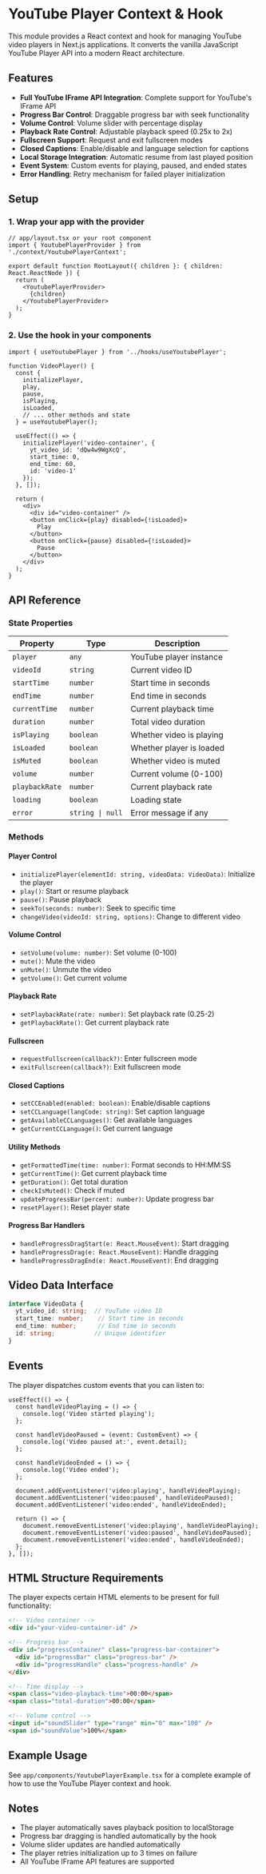 # YouTube Player Context & Hook

This module provides a React context and hook for managing YouTube video players in Next.js applications. It converts the vanilla JavaScript YouTube Player API into a modern React architecture.

## Features

- **Full YouTube IFrame API Integration**: Complete support for YouTube's IFrame API
- **Progress Bar Control**: Draggable progress bar with seek functionality
- **Volume Control**: Volume slider with percentage display
- **Playback Rate Control**: Adjustable playback speed (0.25x to 2x)
- **Fullscreen Support**: Request and exit fullscreen modes
- **Closed Captions**: Enable/disable and language selection for captions
- **Local Storage Integration**: Automatic resume from last played position
- **Event System**: Custom events for playing, paused, and ended states
- **Error Handling**: Retry mechanism for failed player initialization

## Setup

### 1. Wrap your app with the provider

```tsx
// app/layout.tsx or your root component
import { YoutubePlayerProvider } from './context/YoutubePlayerContext';

export default function RootLayout({ children }: { children: React.ReactNode }) {
  return (
    <YoutubePlayerProvider>
      {children}
    </YoutubePlayerProvider>
  );
}
```

### 2. Use the hook in your components

```tsx
import { useYoutubePlayer } from '../hooks/useYoutubePlayer';

function VideoPlayer() {
  const {
    initializePlayer,
    play,
    pause,
    isPlaying,
    isLoaded,
    // ... other methods and state
  } = useYoutubePlayer();

  useEffect(() => {
    initializePlayer('video-container', {
      yt_video_id: 'dQw4w9WgXcQ',
      start_time: 0,
      end_time: 60,
      id: 'video-1'
    });
  }, []);

  return (
    <div>
      <div id="video-container" />
      <button onClick={play} disabled={!isLoaded}>
        Play
      </button>
      <button onClick={pause} disabled={!isLoaded}>
        Pause
      </button>
    </div>
  );
}
```

## API Reference

### State Properties

| Property | Type | Description |
|----------|------|-------------|
| `player` | `any` | YouTube player instance |
| `videoId` | `string` | Current video ID |
| `startTime` | `number` | Start time in seconds |
| `endTime` | `number` | End time in seconds |
| `currentTime` | `number` | Current playback time |
| `duration` | `number` | Total video duration |
| `isPlaying` | `boolean` | Whether video is playing |
| `isLoaded` | `boolean` | Whether player is loaded |
| `isMuted` | `boolean` | Whether video is muted |
| `volume` | `number` | Current volume (0-100) |
| `playbackRate` | `number` | Current playback rate |
| `loading` | `boolean` | Loading state |
| `error` | `string \| null` | Error message if any |

### Methods

#### Player Control
- `initializePlayer(elementId: string, videoData: VideoData)`: Initialize the player
- `play()`: Start or resume playback
- `pause()`: Pause playback
- `seekTo(seconds: number)`: Seek to specific time
- `changeVideo(videoId: string, options)`: Change to different video

#### Volume Control
- `setVolume(volume: number)`: Set volume (0-100)
- `mute()`: Mute the video
- `unMute()`: Unmute the video
- `getVolume()`: Get current volume

#### Playback Rate
- `setPlaybackRate(rate: number)`: Set playback rate (0.25-2)
- `getPlaybackRate()`: Get current playback rate

#### Fullscreen
- `requestFullscreen(callback?)`: Enter fullscreen mode
- `exitFullscreen(callback?)`: Exit fullscreen mode

#### Closed Captions
- `setCCEnabled(enabled: boolean)`: Enable/disable captions
- `setCCLanguage(langCode: string)`: Set caption language
- `getAvailableCCLanguages()`: Get available languages
- `getCurrentCCLanguage()`: Get current language

#### Utility Methods
- `getFormattedTime(time: number)`: Format seconds to HH:MM:SS
- `getCurrentTime()`: Get current playback time
- `getDuration()`: Get total duration
- `checkIsMuted()`: Check if muted
- `updateProgressBar(percent: number)`: Update progress bar
- `resetPlayer()`: Reset player state

#### Progress Bar Handlers
- `handleProgressDragStart(e: React.MouseEvent)`: Start dragging
- `handleProgressDrag(e: React.MouseEvent)`: Handle dragging
- `handleProgressDragEnd(e: React.MouseEvent)`: End dragging

## Video Data Interface

```typescript
interface VideoData {
  yt_video_id: string;  // YouTube video ID
  start_time: number;    // Start time in seconds
  end_time: number;      // End time in seconds
  id: string;           // Unique identifier
}
```

## Events

The player dispatches custom events that you can listen to:

```tsx
useEffect(() => {
  const handleVideoPlaying = () => {
    console.log('Video started playing');
  };

  const handleVideoPaused = (event: CustomEvent) => {
    console.log('Video paused at:', event.detail);
  };

  const handleVideoEnded = () => {
    console.log('Video ended');
  };

  document.addEventListener('video:playing', handleVideoPlaying);
  document.addEventListener('video:paused', handleVideoPaused);
  document.addEventListener('video:ended', handleVideoEnded);

  return () => {
    document.removeEventListener('video:playing', handleVideoPlaying);
    document.removeEventListener('video:paused', handleVideoPaused);
    document.removeEventListener('video:ended', handleVideoEnded);
  };
}, []);
```

## HTML Structure Requirements

The player expects certain HTML elements to be present for full functionality:

```html
<!-- Video container -->
<div id="your-video-container-id" />

<!-- Progress bar -->
<div id="progressContainer" class="progress-bar-container">
  <div id="progressBar" class="progress-bar" />
  <div id="progressHandle" class="progress-handle" />
</div>

<!-- Time display -->
<span class="video-playback-time">00:00</span>
<span class="total-duration">00:00</span>

<!-- Volume control -->
<input id="soundSlider" type="range" min="0" max="100" />
<span id="soundValue">100%</span>
```

## Example Usage

See `app/components/YoutubePlayerExample.tsx` for a complete example of how to use the YouTube Player context and hook.

## Notes

- The player automatically saves playback position to localStorage
- Progress bar dragging is handled automatically by the hook
- Volume slider updates are handled automatically
- The player retries initialization up to 3 times on failure
- All YouTube IFrame API features are supported 
